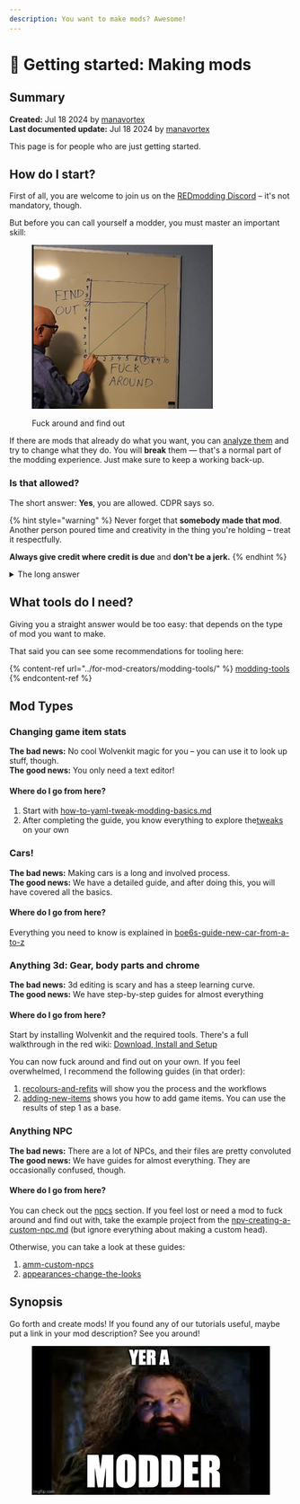```yaml
---
description: You want to make mods? Awesome!
---
```


# 🎉 Getting started: Making mods

## Summary

**Created:** Jul 18 2024 by [manavortex](https://app.gitbook.com/u/NfZBoxGegfUqB33J9HXuCs6PVaC3 "mention")\
**Last documented update:** Jul 18 2024 by [manavortex](https://app.gitbook.com/u/NfZBoxGegfUqB33J9HXuCs6PVaC3 "mention")

This page is for people who are just getting started.

## How do I start?

First of all, you are welcome to join us on the [REDmodding Discord](https://discord.gg/redmodding) – it's not mandatory, though.

But before you can call yourself a modder, you must master an important skill:

<figure><img src="../.gitbook/assets/fuck_around_and_find_out.png" alt=""><figcaption><p>Fuck around and find out</p></figcaption></figure>

If there are mods that already do what you want, you can [analyze them](analysing-other-mods/) and try to change what they do. You will **break** them — that's a normal part of the modding experience. Just make sure to keep a working back-up.

### Is that allowed?

The short answer: **Yes**, you are allowed. CDPR says so.

{% hint style="warning" %}
Never forget that **somebody made that mod**. Another person poured time and creativity in the thing you're holding – treat it respectfully.&#x20;

**Always give credit where credit is due** and **don't be a jerk.**
{% endhint %}

<details>

<summary>The long answer</summary>

Every mod is **a change of CDPR's product**. We have their [**permission**](https://www.cdprojektred.com/en/fan-content) to do that:

* We’re happy for you to make mods for our games (i.e. software that modifies or works with our games – e.g. changing the UI or adding new mechanics) so long as it doesn’t breach the relevant game’s EULA (e.g. no cheating – this is especially important for GWENT!). \
  If you want to make a mod for another game or service using our content, or make the mod a standalone product, ask us in advance via legal@cdprojektred.com (we just don’t want the next Soulkiller virus).

But how about intellectual property?

From the [Fan Content guidelines](https://www.cdprojektred.com/en/fan-content):&#x20;

* So, we kindly ask that you give us from the moment of creation of your fan content a **non-exclusive**, permanent, irrevocable, worldwide, sub-licensable, royalty-free licence to use, modify, reproduce, create derivative works from, distribute, exploit, transmit, perform and communicate your fan content in connection with our games. From our side, rest assured that if your creation stands out we will do our best to reach out, have a chat and grant you appropriate recognition.

"We kindly ask" means "you have to". And guess what? CDPR really like open source, so we're surfing on their ticket.



</details>

## What tools do I need?

Giving you a straight answer would be too easy: that depends on the type of mod you want to make.

That said you can see some recommendations for tooling here:

{% content-ref url="../for-mod-creators/modding-tools/" %}
[modding-tools](../for-mod-creators/modding-tools/)
{% endcontent-ref %}

## Mod Types

### Changing game item stats

**The bad news:** No cool Wolvenkit magic for you – you can use it to look up stuff, though.\
**The good news:** You only need a text editor!

#### Where do I go from here?

1. Start with [how-to-yaml-tweak-modding-basics.md](../for-mod-creators-theory/core-mods-explained/tweakxl/tweakxl-changing-game-records/how-to-yaml-tweak-modding-basics.md "mention")
2. After completing the guide, you know everything to explore the[tweaks](../for-mod-creators-theory/tweaks/tweaks/ "mention") on your own

### Cars!

**The bad news:** Making cars is a long and involved process.\
**The good news:** We have a detailed guide, and after doing this, you will have covered all the basics.

#### Where do I go from here?

Everything you need to know is explained in  [boe6s-guide-new-car-from-a-to-z](vehicles/boe6s-guide-new-car-from-a-to-z/ "mention")

### Anything 3d: Gear, body parts and chrome

**The bad news:** 3d editing is scary and has a steep learning curve.\
**The good news:** We have step-by-step guides for almost everything

#### Where do I go from here?

Start by installing Wolvenkit and the required tools. There's a full walkthrough in the red wiki: [Download, Install and Setup](https://app.gitbook.com/s/-MP_ozZVx2gRZUPXkd4r/getting-started/download "mention")

You can now fuck around and find out on your own. If you feel overwhelmed, I recommend the following guides (in that order):&#x20;

1. [recolours-and-refits](items-equipment/recolours-and-refits/ "mention") will show you the process and the workflows
2. [adding-new-items](items-equipment/adding-new-items/ "mention") shows you how to add game items. You can use the results of step 1 as a base.

### Anything NPC

**The bad news:** There are a lot of NPCs, and their files are pretty convoluted\
**The good news:** We have guides for almost everything. They are occasionally confused, though.

#### Where do I go from here?

You can check out the [npcs](npcs/ "mention") section. If you feel lost or need a mod to fuck around and find out with, take the example project from the [npv-creating-a-custom-npc.md](npcs/npv-v-as-custom-npc/npv-creating-a-custom-npc.md "mention") (but ignore everything about making a custom head).

Otherwise, you can take a look at these guides:

1. [amm-custom-npcs](npcs/amm-custom-npcs/ "mention")
2. [appearances-change-the-looks](npcs/appearances-change-the-looks/ "mention")

## Synopsis

Go forth and create mods! If you found any of our tutorials useful, maybe put a link in your mod description? See you around!

<figure><img src="../.gitbook/assets/yer_a_modder.png" alt=""><figcaption></figcaption></figure>
